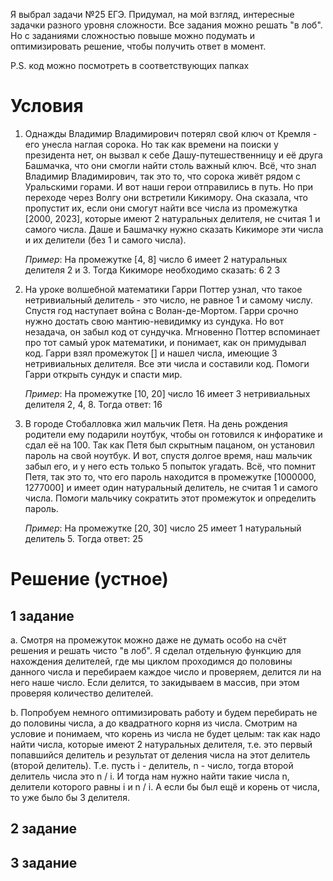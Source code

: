 Я выбрал задачи №25 ЕГЭ. Придумал, на мой взгляд, интересные задачки разного уровня сложности. Все задания можно решать "в лоб". Но с заданиями сложностью повыше можно подумать и оптимизировать решение, чтобы получить ответ в момент.

P.S. код можно посмотреть в соответствующих папках

# Условия

1. Однажды Владимир Владимирович потерял свой ключ от Кремля - его унесла наглая сорока. Но так как времени на поиски у президента нет, он вызвал к себе Дашу-путешественницу и её друга Башмачка, что они смогли найти столь важный ключ. Всё, что знал Владимир Владимирович, так это то, что сорока живёт рядом с Уральскими горами. И вот наши герои отправились в путь. Но при переходе через Волгу они встретили Кикимору. Она сказала, что пропустит их, если они смогут найти все числа из промежутка [2000, 2023], которые имеют 2 натуральных делителя, не считая 1 и самого числа. Даше и Башмачку нужно сказать Кикиморе эти числа и их делители (без 1 и самого числа). 

	*Пример*: На промежутке [4, 8] число 6 имеет 2 натуральных делителя 2 и 3. Тогда Кикиморе необходимо сказать:
		6 2 3

2. На уроке волшебной математики Гарри Поттер узнал, что такое нетривиальный делитель - это число, не равное 1 и самому числу. Спустя год наступает война с Волан-де-Мортом. Гарри срочно нужно достать свою мантию-невидимку из сундука. Но вот незадача, он забыл код от сундучка. Мгновенно Поттер вспоминает про тот самый урок математики, и понимает, как он примудывал код. Гарри взял промежуток [] и нашел числа, имеющие 3 нетривиальных делителя. Все эти числа и составили код. Помоги Гарри открыть сундук и спасти мир.

	*Пример*: На промежутке [10, 20] число 16 имеет 3 нетривиальных делителя 2, 4, 8. Тогда ответ:
		16

3. В городе Стобалловка жил мальчик Петя. На день рождения родители ему подарили ноутбук, чтобы он готовился к инфоратике и сдал её на 100. Так как Петя был скрытным пацаном, он установил пароль на свой ноутбук. И вот, спустя долгое время, наш мальчик забыл его, и у него есть только 5 попыток угадать. Всё, что помнит Петя, так это то, что его пароль находится в промежутке [1000000, 1277000] и имеет один натуральный делитель, не считая 1 и самого числа. Помоги мальчику сократить этот промежуток и определить пароль.

	*Пример*: На промежутке [20, 30] число 25 имеет 1 натуральный делитель 5. Тогда ответ:
		25

# Решение (устное)

## 1 задание

a. Смотря на промежуток можно даже не думать особо на счёт решения и решать чисто "в лоб". Я сделал отдельную функцию для нахождения делителей, где мы циклом проходимся до половины данного числа и перебираем каждое число и проверяем, делится ли на него наше число. Если делится, то закидываем в массив, при этом проверяя количество делителей. 

b. Попробуем немного оптимизировать работу и будем перебирать не до половины числа, а до квадратного корня из числа. Смотрим на условие и понимаем, что корень из числа не будет целым: так как надо найти числа, которые имеют 2 натуральных делителя, т.е. это первый попавшийся делитель и результат от деления числа на этот делитель (второй делитель). Т.е. пусть i - делитель, n - число, тогда второй делитель числа это n / i.  И тогда нам нужно найти такие числа n, делители которого равны i и n / i. А если бы был ещё и корень от числа, то уже было бы 3 делителя.

## 2 задание



## 3 задание
